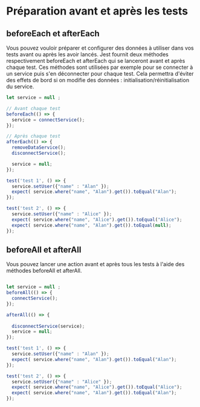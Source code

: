 # Préparation avant et après les tests

## beforeEach et afterEach

Vous pouvez vouloir préparer et configurer des données à utiliser dans vos tests avant ou après les avoir lancés. Jest fournit deux méthodes respectivement beforeEach et afterEach qui se lanceront avant et après chaque test. Ces méthodes sont utilisées par exemple pour se connecter à un service puis s'en déconnecter pour chaque test. Cela permettra d'éviter des effets de bord si on modifie des données : initialisation/réinitialisation du service.

```js
let service = null ;

// Avant chaque test
beforeEach(() => {
  service = connectService();
});

// Après chaque test
afterEach(() => {
  removeDataService();
  disconnectService();

  service = null;
});

test('test 1', () => {
  service.setUser({"name" : "Alan" });
  expect( service.where("name", "Alan").get()).toEqual("Alan");
});

test('test 2', () => {
  service.setUser({"name" : "Alice" });
  expect( service.where("name", "Alice").get()).toEqual("Alice");
  expect( service.where("name", "Alan").get()).toEqual(null);
});

```

## beforeAll et afterAll

Vous pouvez lancer une action avant et après tous les tests à l'aide des méthodes beforeAll et afterAll.

```js

let service = null ;
beforeAll(() => {
  connectService();
});

afterAll(() => {
  
  disconnectService(service);
  service = null;
});

test('test 1', () => {
  service.setUser({"name" : "Alan" });
  expect( service.where("name", "Alan").get()).toEqual("Alan");
});

test('test 2', () => {
  service.setUser({"name" : "Alice" });
  expect( service.where("name", "Alice").get()).toEqual("Alice");
  expect( service.where("name", "Alan").get()).toEqual("Alan");
});

```
